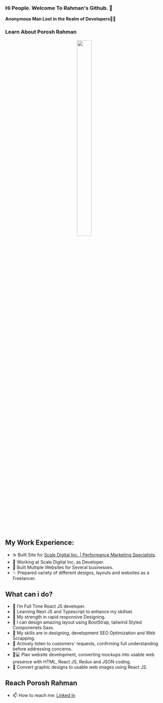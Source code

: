 ### Hi People. Welcome To Rahman's Github. 👋

**Anonymous Man Lost in the Realm of Developers**🙋💃

### Learn About Porosh Rahman

<p align= "center">
<img src="https://lh3.googleusercontent.com/pw/AP1GczOLZx6Kgk3VOOh2x1CUxj-zMQb7NT_sT73PF6qcBwhni0p9po8UdE1dliqOhAUFn4be0r_vXUIopA3PzeYiabpIezm_S9kiX1aTiCx3Fr_NAvh7_eBlpDyglvgkSQ_B9aGcC_C2_2hWQkSRdNaad73y=w800-h600-s-no-gm?authuser=0" width=30% height=40%>
  </p>
  
 ## My Work Experience:

- ☕ Built Site for [Scale Digital Inc. | Performance Marketing Specialists](https://scaledigital.io/).
- 🙋 Working at Scale Digital Inc. as Developer.
- 🚀 Built Multiple Websites for Several businesses.
- ✨ Prepared variety of different designs, layouts and websites as a Freelancer.

## What can i do?

- 🌱 I’m Full Time React JS developer.
- 🌱 Learning Next JS and Typescript to enhance my skillset.
- 💪 My strength in rapid responsive Designing.
- 🎨 I can design amazing layout using BootStrap, tailwind Styled Componenets Sass.
- 👯 My skills are in designing, development SEO Optimization and Web Scrapping.
- 📝 Actively listen to customers' requests, confirming full understanding before addressing concerns.
- 🧑💻 Plan website development, converting mockups into usable web presence with HTML, React JS, Redux and JSON coding.
- 🔨 Convert graphic designs to usable web images using React JS.

## Reach Porosh Rahman

- 📫 How to reach me: [Linked In](https://www.linkedin.com/in/smmasudurrahman/)
